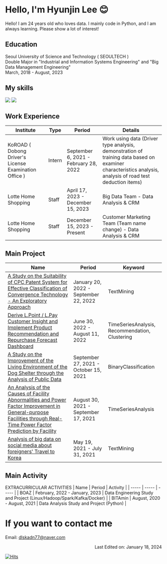 # Hello, I'm Hyunjin Lee :blush:

Hello! I am 24 years old who loves data.
I mainly code in Python, and I am always learning. 
Please show a lot of interest!

## Education
Seoul University of Science and Technology ( SEOULTECH ) </br>
Double Major in "Industrial and Information Systems Engineering" and "Big Data Management Engineering" <br>
March, 2018 - August, 2023

## My skills
<div>
<img src="https://img.shields.io/badge/Python-F5FFFA?style=flat&logo=Python&logoColor=3776AB"/>
<img src="https://img.shields.io/badge/MySQL-F5FFFA?style=flat&logo=MySQL&logoColor=4479A1"/>
</div>

## Work Experience

| Institute | Type | Period | Details |
| ----- | ----- | ----- | ----- |
| KoROAD ( Dobong Driver's License Examination Office ) | Intern | September 6, 2021 - February 28, 2022  | Work using data (Driver type analysis, demonstration of training data based on examiner characteristics analysis, analysis of road test deduction items) |
| Lotte Home Shopping | Staff | April 17, 2023 - December 15, 2023  | Big Data Team - Data Analysis & CRM |
| Lotte Home Shopping | Staff | December 15, 2023 - Present | Customer Marketing Team (Team name change) - Data Analysis & CRM |

## Main Project

| Name | Period | Keyword |
| ----- | ----- |  ----- |
| [A Study on the Suitability of CPC Patent System for Effective Classification of Convergence Technology - An Exploratory Approach](https://github.com/dlguswls/MainProject/tree/main/%EC%9C%B5%ED%95%A9%EA%B8%B0%EC%88%A0%EC%9D%98%20%ED%9A%A8%EA%B3%BC%EC%A0%81%20%EB%B6%84%EB%A5%98%EB%A5%BC%20%EC%9C%84%ED%95%9C%20CPC%20%ED%8A%B9%ED%97%88%EC%B2%B4%EA%B3%84%20%EC%A0%81%ED%95%A9%EC%84%B1%20%EA%B2%80%ED%86%A0%20%ED%83%90%EC%83%89%EC%A0%81%20%EC%A0%91%EA%B7%BC(%EC%A1%B8%EC%97%85%EB%85%BC%EB%AC%B8)) | January 20, 2022 - September 22, 2022 | TextMining |
| [Derive L.Point / L.Pay Customer Insight and Implement Product Recommendation and Repurchase Forecast Dashboard](https://github.com/dlguswls/MainProject/tree/main/%EA%B3%A0%EA%B0%9D%EA%B5%AC%EB%A7%A4%20%EB%8D%B0%EC%9D%B4%ED%84%B0%EC%97%90%20%EA%B8%B0%EB%B0%98%ED%95%9C%20%EC%98%88%EC%B8%A1%20%EB%AA%A8%EB%8D%B8%20%EA%B0%9C%EB%B0%9C%20%EB%B0%8F%20%EA%B0%9C%EC%9D%B8%ED%99%94%20%EB%A7%88%EC%BC%80%ED%8C%85%20%EC%A0%84%EB%9E%B5%20%EC%A0%9C%EC%95%88(%EB%A1%AF%EB%8D%B0%EB%A9%A4%EB%B2%84%EC%8A%A4%20%EB%B9%85%EB%8D%B0%EC%9D%B4%ED%84%B0%20%EA%B2%BD%EC%A7%84%EB%8C%80%ED%9A%8C)) | June 30, 2022 - August 11, 2022 | TimeSeriesAnalysis, Recommendation, Clustering |
| [A Study on the Improvement of the Living Environment of the Dog Shelter through the Analysis of Public Data](https://github.com/dlguswls/MainProject/tree/main/%EA%B3%B5%EA%B3%B5%EB%8D%B0%EC%9D%B4%ED%84%B0%20%EB%B6%84%EC%84%9D%EC%9D%84%20%ED%86%B5%ED%95%9C%20%EC%9C%A0%EA%B8%B0%EA%B2%AC%20%EB%B3%B4%ED%98%B8%EC%86%8C%20%EC%83%9D%ED%99%9C%ED%99%98%EA%B2%BD%20%EA%B0%9C%EC%84%A0%20%EB%B0%A9%EC%95%88(2021.%EA%B3%B5%EA%B3%B5%EB%8D%B0%EC%9D%B4%ED%84%B0%20%EA%B2%BD%EC%A7%84%EB%8C%80%ED%9A%8C)) | September 27, 2021 - October 15, 2021 | BinaryClassification |
| [An Analysis of the Causes of Facility Abnormalities and Power Factor Improvement in General-purpose Facilities through Real-Time Power Factor Prediction by Facility](https://github.com/dlguswls/MainProject/tree/main/%EC%84%A4%EB%B9%84%EB%B3%84%20%EC%8B%A4%EC%8B%9C%EA%B0%84%20%EC%97%AD%EB%A5%A0%EC%98%88%EC%B8%A1%EC%9D%84%20%ED%86%B5%ED%95%9C%20%EB%B2%94%EC%9A%A9%EC%84%A4%EB%B9%84%EC%9D%98%20%EC%84%A4%EB%B9%84%EC%9D%B4%EC%83%81%20%EC%A7%84%EB%8B%A8%20%EB%B0%8F%20%EC%97%AD%EB%A5%A0%20%EA%B0%9C%EC%84%A0%EC%9D%84%20%EC%9C%84%ED%95%9C%20%EC%9B%90%EC%9D%B8%EB%B6%84%EC%84%9D(2021.%EB%B9%85%EB%8D%B0%EC%9D%B4%ED%84%B0%20%EA%B2%BD%EC%A7%84%EB%8C%80%ED%9A%8C)) | August 30, 2021 - September 17, 2021 | TimeSeriesAnalysis |
| [Analysis of big data on social media about foreigners' Travel to Korea](https://github.com/dlguswls/MainProject/tree/main/%EC%99%B8%EA%B5%AD%EC%9D%B8%EB%93%A4%EC%9D%98%20%ED%95%9C%EA%B5%AD%20%EC%97%AC%ED%96%89%EC%97%90%20%EB%8C%80%ED%95%9C%20%EC%86%8C%EC%85%9C%EB%AF%B8%EB%94%94%EC%96%B4%20%EB%B9%85%EB%8D%B0%EC%9D%B4%ED%84%B0%20%EB%B6%84%EC%84%9D) | May 19, 2021 - July 31, 2021 | TextMining |

## Main Activity

EXTRACURRICULAR ACTIVITIES
| Name | Period | Activity |
| ----- | ----- | ----- |
| BOAZ | February, 2022 - January, 2023  | Data Engineering Study and Project (Linux/Hadoop/Spark/Kafka/Docker) |
| BITAmin | August, 2020 - August, 2021  | Data Analysis Study and Project (Python) |

# If you want to contact me
Email: dlskadn77@naver.com

<div align='right'>Last Edited on: January 18, 2024</div>

[![Hits](https://hits.seeyoufarm.com/api/count/incr/badge.svg?url=https%3A%2F%2Fgithub.com%2Fdlguswls%2Fhit-counter&count_bg=%2379C83D&title_bg=%23555555&icon=&icon_color=%23E7E7E7&title=hits&edge_flat=false)](https://hits.seeyoufarm.com)
